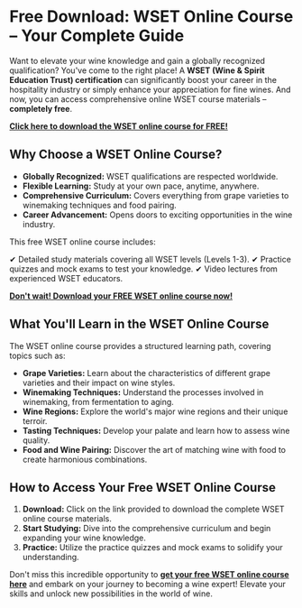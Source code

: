 # Free Download: WSET Online Course – Your Complete Guide

Want to elevate your wine knowledge and gain a globally recognized qualification? You've come to the right place! A **WSET (Wine & Spirit Education Trust) certification** can significantly boost your career in the hospitality industry or simply enhance your appreciation for fine wines. And now, you can access comprehensive online WSET course materials – **completely free**.

[**Click here to download the WSET online course for FREE!**](https://udemywork.com/wset-online-course)

## Why Choose a WSET Online Course?

*   **Globally Recognized:** WSET qualifications are respected worldwide.
*   **Flexible Learning:** Study at your own pace, anytime, anywhere.
*   **Comprehensive Curriculum:** Covers everything from grape varieties to winemaking techniques and food pairing.
*   **Career Advancement:** Opens doors to exciting opportunities in the wine industry.

This free WSET online course includes:

✔ Detailed study materials covering all WSET levels (Levels 1-3).
✔ Practice quizzes and mock exams to test your knowledge.
✔ Video lectures from experienced WSET educators.

[**Don't wait! Download your FREE WSET online course now!**](https://udemywork.com/wset-online-course)

## What You'll Learn in the WSET Online Course

The WSET online course provides a structured learning path, covering topics such as:

*   **Grape Varieties:** Learn about the characteristics of different grape varieties and their impact on wine styles.
*   **Winemaking Techniques:** Understand the processes involved in winemaking, from fermentation to aging.
*   **Wine Regions:** Explore the world's major wine regions and their unique terroir.
*   **Tasting Techniques:** Develop your palate and learn how to assess wine quality.
*   **Food and Wine Pairing:** Discover the art of matching wine with food to create harmonious combinations.

## How to Access Your Free WSET Online Course

1.  **Download:** Click on the link provided to download the complete WSET online course materials.
2.  **Start Studying:** Dive into the comprehensive curriculum and begin expanding your wine knowledge.
3.  **Practice:** Utilize the practice quizzes and mock exams to solidify your understanding.

Don't miss this incredible opportunity to **[get your free WSET online course here](https://udemywork.com/wset-online-course)** and embark on your journey to becoming a wine expert! Elevate your skills and unlock new possibilities in the world of wine.
